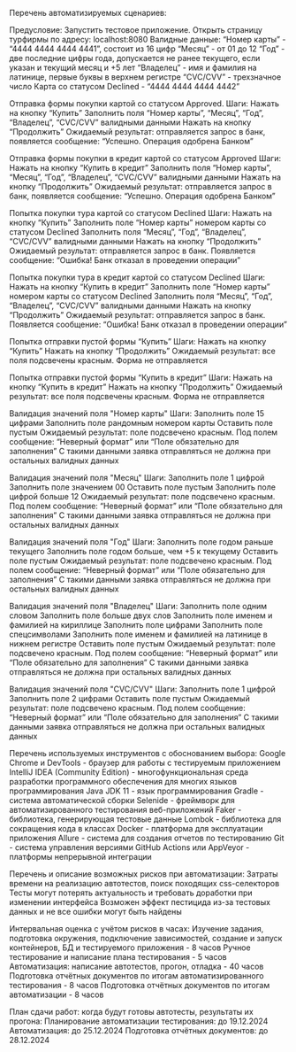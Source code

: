 Перечень автоматизируемых сценариев:

Предусловие: Запустить тестовое приложение. Открыть страницу турфирмы по адресу: localhost:8080
Валидные данные:
“Номер карты” - “4444 4444 4444 4441”, состоит из 16 цифр
“Месяц” - от 01 до 12
“Год” - две последние цифры года, допускается не ранее текущего, если указан и текущий месяц и +5 лет
“Владелец” - имя и фамилия на латинице, первые буквы в верхнем регистре
“CVC/CVV” - трехзначное число
Карта со статусом Declined - “4444 4444 4444 4442”

Отправка формы покупки картой со статусом Approved.
Шаги:
Нажать на кнопку “Купить”
Заполнить поля “Номер карты”, “Месяц”, “Год”, “Владелец”, “CVC/CVV” валидными данными
Нажать на кнопку “Продолжить”
Ожидаемый результат: отправляется запрос в банк, появляется сообщение: “Успешно. Операция одобрена Банком”

Отправка формы покупки в кредит картой со статусом Approved
Шаги:
Нажать на кнопку “Купить в кредит”
Заполнить поля “Номер карты”, “Месяц”, “Год”, “Владелец”, “CVC/CVV” валидными данными
Нажать на кнопку “Продолжить”
Ожидаемый результат: отправляется запрос в банк, появляется сообщение: “Успешно. Операция одобрена Банком”

Попытка покупки тура картой со статусом Declined
Шаги:
Нажать на кнопку “Купить”
Заполнить поле “Номер карты” номером карты со статусом Declined
Заполнить поля “Месяц”, “Год”, “Владелец”, “CVC/CVV” валидными данными
Нажать на кнопку “Продолжить”
Ожидаемый результат: отправляется запрос в банк. Появляется сообщение: “Ошибка! Банк отказал в проведении операции”

Попытка покупки тура в кредит картой со статусом Declined
Шаги:
Нажать на кнопку “Купить в кредит”
Заполнить поле “Номер карты” номером карты со статусом Declined
Заполнить поля “Месяц”, “Год”, “Владелец”, “CVC/CVV” валидными данными
Нажать на кнопку “Продолжить”
Ожидаемый результат: отправляется запрос в банк. Появляется сообщение: “Ошибка! Банк отказал в проведении операции”

Попытка отправки пустой формы “Купить”
Шаги:
Нажать на кнопку “Купить”
Нажать на кнопку “Продолжить”
Ожидаемый результат: все поля подсвечены красным. Форма не отправляется

Попытка отправки пустой формы “Купить в кредит”
Шаги:
Нажать на кнопку “Купить в кредит”
Нажать на кнопку “Продолжить”
Ожидаемый результат: все поля подсвечены красным. Форма не отправляется

Валидация значений поля "Номер карты"
Шаги:
Заполнить поле 15 цифрами
Заполнить поле рандомным номером карты
Оставить поле пустым
Ожидаемый результат: поле подсвечено красным. Под полем сообщение: “Неверный формат” или “Поле обязательно для заполнения”
С такими данными заявка отправляться не должна при остальных валидных данных

Валидация значений поля "Месяц"
Шаги:
Заполнить поле 1 цифрой
Заполнить поле значением 00
Оставить поле пустым
Заполнить поле цифрой больше 12
Ожидаемый результат: поле подсвечено красным. Под полем сообщение: “Неверный формат” или “Поле обязательно для заполнения”
С такими данными заявка отправляться не должна при остальных валидных данных

Валидация значений поля "Год"
Шаги:
Заполнить поле годом раньше текущего
Заполнить поле годом больше, чем +5 к текущему
Оставить поле пустым
Ожидаемый результат: поле подсвечено красным. Под полем сообщение: “Неверный формат” или “Поле обязательно для заполнения”
С такими данными заявка отправляться не должна при остальных валидных данных

Валидация значений поля "Владелец"
Шаги:
Заполнить поле одним словом
Заполнить поле больше двух слов
Заполнить поле именем и фамилией на кириллице
Заполнить поле цифрами
Заполнить поле спецсимволами
Заполнить поле именем и фамилией на латинице в нижнем регистре
Оставить поле пустым
Ожидаемый результат: поле подсвечено красным. Под полем сообщение: “Неверный формат” или “Поле обязательно для заполнения”
С такими данными заявка отправляться не должна при остальных валидных данных

Валидация значений поля "CVC/CVV"
Шаги:
Заполнить поле 1 цифрой
Заполнить поле 2 цифрами
Оставить поле пустым
Ожидаемый результат: поле подсвечено красным. Под полем сообщение: “Неверный формат” или “Поле обязательно для заполнения”
С такими данными заявка отправляться не должна при остальных валидных данных



Перечень используемых инструментов с обоснованием выбора:
Google Chrome и DevTools - браузер для работы с тестируемым приложением
IntelliJ IDEA (Community Edition) - многофункциональная среда разработки программного обеспечения для многих языков программирования
Java JDK 11 - язык программирования
Gradle - система автоматической сборки
Selenide - фреймворк для автоматизированного тестирования веб-приложений
Faker - библиотека, генерирующая тестовые данные
Lombok - библиотека для сокращения кода в классах 
Docker - платформа для эксплуатации приложения
Allure - система для создания отчетов по тестированию
Git - система управления версиями
GitHub Actions или AppVeyor - платформы непрерывной интеграции



Перечень и описание возможных рисков при автоматизации:
Затраты времени на реализацию автотестов, поиск походящих css-селекторов
Тесты могут потерять актуальность и требовать доработки при изменении интерфейса
Возможен эффект пестицида из-за тестовых данных и не все ошибки могут быть найдены


Интервальная оценка с учётом рисков в часах:
Изучение задания, подготовка окружения, подключение зависимостей, создание и запуск контейнеров, БД и тестируемого приложения - 8 часов
Ручное тестирование и написание плана тестирования - 5 часов
Автоматизация: написание автотестов, прогон, отладка - 40 часов
Подготовка отчётных документов по итогам автоматизированного тестирования - 8 часов
Подготовка отчётных документов по итогам автоматизации - 8 часов



План сдачи работ: когда будут готовы автотесты, результаты их прогона:
Планирование автоматизации тестирования: до 19.12.2024
Автоматизация: до 25.12.2024
Подготовка отчётных документов: до 28.12.2024